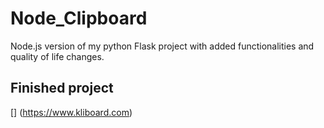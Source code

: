 # Node_Clipboard
Node.js version of my python Flask project with added functionalities and quality of life changes.

## Finished project
[] (https://www.kliboard.com)
